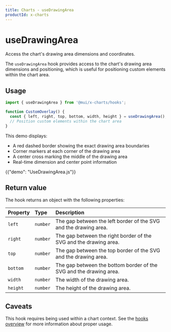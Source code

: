 ```yaml
---
title: Charts - useDrawingArea
productId: x-charts
---
```


# useDrawingArea

<p class="description">Access the chart's drawing area dimensions and coordinates.</p>

The `useDrawingArea` hook provides access to the chart's drawing area dimensions and positioning, which is useful for positioning custom elements within the chart area.

## Usage

```js
import { useDrawingArea } from '@mui/x-charts/hooks';

function CustomOverlay() {
  const { left, right, top, bottom, width, height } = useDrawingArea();
  // Position custom elements within the chart area
}
```

This demo displays:

- A red dashed border showing the exact drawing area boundaries
- Corner markers at each corner of the drawing area
- A center cross marking the middle of the drawing area
- Real-time dimension and center point information

{{"demo": "UseDrawingArea.js"}}

## Return value

The hook returns an object with the following properties:

| Property | Type     | Description                                                        |
| :------- | :------- | :----------------------------------------------------------------- |
| `left`   | `number` | The gap between the left border of the SVG and the drawing area.   |
| `right`  | `number` | The gap between the right border of the SVG and the drawing area.  |
| `top`    | `number` | The gap between the top border of the SVG and the drawing area.    |
| `bottom` | `number` | The gap between the bottom border of the SVG and the drawing area. |
| `width`  | `number` | The width of the drawing area.                                     |
| `height` | `number` | The height of the drawing area.                                    |

## Caveats

This hook requires being used within a chart context. See the [hooks overview](/x/react-charts/hooks/) for more information about proper usage.

